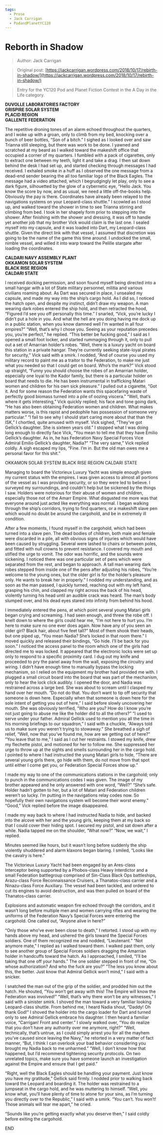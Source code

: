 ```yaml
---
tags:
  - Prose
  - Jack Carrigan
  - PodandPlanetYC120
---
```


# Reborth in Shadow

> Author: Jack Carrigan

> Original post: [https://jackcarrigan.wordpress.com/2018/10/17/rebirth-in-shadow/](https://jackcarrigan.wordpress.com/2018/10/17/rebirth-in-shadow/)

> Entry for the YC120 Pod and Planet Fiction Contest in the A Day in the Life category.


**DUVOLLE LABORATORIES FACTORY**<br>
**GRISPIRE SOLAR SYSTEM**<br>
**PLACID REGION**<br>
**GALLENTE FEDERATION**<br>

The repetitive droning tones of an alarm echoed throughout the quarters, and I woke up with a groan, only to climb from my bed, knocking over a bunch of beer bottles, “Son of a bitch.”  I sighed as I looked over and saw Trianna still sleeping, but there was work to be done.  I yawned and scratched at my beard as I walked toward the makeshift office that occupied a corner of my quarters.  I fumbled with a pack of cigarettes, only to extract one between my teeth, light it and take a drag.  I then sat down behind the desk I had set up, and started checking through messages I had received.  I exhaled smoke in a huff as I observed the one message from a dead-end sender bearing the all too familiar logo of the Black Eagles.  The message had a video attached, which I begrudgingly let play, only to see a dark figure, silhouetted by the glow of a cybernetic eye, “Hello Jack.  You know the score by now, and as usual, we need a little off-the-books help.  Obviously the pay is there.  Coordinates have already been relayed to the navigations systems on your Leopard-class shuttle.”  I scowled as I stood up, and walked toward the shower in time to see Trianna stirring and climbing from bed.  I took in her shapely form prior to stepping into the shower.  After finishing with the shower and dressing, it was off to handle yet another job that my brother Vick would claim is the last one.  I sealed myself into my capsule, and it was loaded into Dart, my Leopard-class shuttle.  Given the direct link with that vessel, I assumed that discretion was going to be the name of the game this time around.  I undocked the small, nimble vessel, and willed it into warp toward the Pelille stargate after loading the coordinates.

**CALDARI NAVY ASSEMBLY PLANT**<br>
**OKKAMON SOLAR SYSTEM**<br>
**BLACK RISE REGION**<br>
**CALDARI STATE**<br>

I received docking permission, and soon found myself being directed into a small hangar with a lot of State military personnel, militia and various civilians roaming about.  As Dart was secured in place, I unsealed my capsule, and made my way into the ship’s cargo hold.  As I did so, I noticed the hatch open, and despite my instinct, didn’t draw my weapon.  A man wearing dark robes entered the ship hold, and then retracted the hood, “Figured I’d see you off personally this time.”  I snarled, “Vick, you’re lucky I didn’t put a hole in you.  And what the hell are you doing having me dock up in a public station, when you know damned well I’m wanted in all four empires?”  “Well, that’s why I chose you.  Seeing as your reputation precedes you, you’re perfect,” he replied.  “This better be fucking good,” I said as I opened a small foot locker, and started rummaging through it, only to pull out a set of Amarrian holder’s robes.  “Well, there is a luxury yacht on board this station in a private hangar.  They’re currently seeking state-loyal pirates for security,” Vick said with a smirk.  I nodded, “And of course you used my military record to paint me as a traitor to the Federation, to make me just what you needed so that I could get on board.  Who’s the mark?”  Vick stood up straight, “Funny you should choose the robes of an Amarrian holder, especially one loyal to the Kador family, but there is a particular holder on board that needs to die.  He has been instrumental in trafficking Matari women and children for his own sick pleasure.”  I pulled out a cigarette, “Got it.  And for some reason the Federation wants this spacefaring waste of perfectly good biomass turned into a pile of oozing viscera.”  “Well, that’s where it gets interesting,” Vick quickly replied; his face and tone going dark, “He has also been obtaining Federation women and children.  What makes matters worse, is this rapist and pedophile has possession of someone very particular.”  “I fail to see why I should start caring more about that than the ISK,” I chortled, quite amused with myself.  Vick sighed, “They’ve got Gellick’s daughter.  She is sixteen years old.”  I stopped what I was doing long enough to directly face Vick, “You mean to tell me that they have Emilio Gellick’s daughter.  As in, he has Federation Navy Special Forces Vice Admiral Emilio Gellick’s daughter, Nadia?”  “The very same,” Vick replied coldly.  A sigh escaped my lips, “Fine.  I’m in.  But the old man owes me a personal favor for this shit.”

 

OKKAMON SOLAR SYSTEM
BLACK RISE REGION
CALDARI STATE

 

Managing to board the Victorieux Luxury Yacht was simple enough given my current status with the empires.  I was given access to almost all portions of the vessel as I was providing security, or so they were led to believe.  I surveyed my surroundings, and couldn’t help but be sickened by the things I saw.  Holders were notorious for their abuse of women and children, especially those not of the Amarr Empire.  What disgusted me more was that everyone around just acted like everything was normal.  I began walking through the ship’s corridors, trying to find quarters, or a makeshift slave pen which would no doubt be around the cargohold, and be in extremely ill condition.

 

After a few moments, I found myself in the cargohold, which had been turned into a slave pen.  The dead bodies of children, both male and female were discarded in a pile, all with obvious signs of injuries which would have been caused by struggling.  Several were lashed to chairs or between poles, and fitted with null crowns to prevent resistance.  I covered my mouth and stifled the urge to vomit.  The odor was horrific, and the sounds were sickening.  I noticed there was one particular set of pens which were separated from the rest, and began to approach.  A tall man wearing dark robes stepped from inside one of the pens after adjusting his robes, “You’re welcome to the young ones, but the older girl is for the holder’s pleasure only.  He wants to break her in properly.”  I nodded my understanding, and as soon as the man passed, I quickly turned, reaching out with my left hand, grasping his chin, and clapped my right across the back of his head, violently turning his head until an audible crack was heard.  The man’s body slumped over, and his dead eyes stared into infinity from behind his hood.

 

I immediately entered the pens, at which point several young Matari girls began crying and screaming.  I had seen enough, and threw the robe off.  I knelt down to where the girls could hear me, “I’m not here to hurt you.  I’m here to make sure no one ever does again.  Now have any of you seen an older girl?  Black hair, about five feet tall?”  Most of them shook their heads, but one piped up, “You mean Nadia?  She’s locked in that room there.”  I moved quickly and released their bindings, “Go hide.  I’ll be back for you soon.”  I noticed the access panel to the room which one of the girls had directed me to was locked.  It appeared that the electronic locks were set up only to respond to a specific proximity card.  I dug out my knife and proceeded to pry the panel away from the wall, exposing the circuitry and wiring.  I didn’t have enough time to manually bypass the locking mechanism, so I relied on the equipment my brother had provided me with.  I plugged a small circuit board into the board that was part of the mechanism, only to hear the lock click audibly.  I opened the door, and Nadia was restrained across a large bed.  She was about to scream until I clasped my hand over her mouth.  “Do not do that. You don’t want to tip off security that someone is down here.  Especially when that someone is down here for the sole intent of getting you out of here,” I said before slowly uncovering her mouth.  She was obviously terrified, “Who are you?  How do I know you’re not just going to abuse me like the holder did to all the others?”  “I used to serve under your father.  Admiral Gellick used to mention you all the time in his morning briefings to our squadron,” I said with a chuckle, “Always told us to make sure you weren’t trying to stowaway.”  She breathed a sigh of relief, “Well, now that you’ve found me, how are we getting out of here?”  “You leave that to me,” I said as I cut her restraints.  I stowed my knife, drew my flechette pistol, and motioned for her to follow me.  She suppressed her urge to throw up at the sights and smells surrounding her in the cargo hold.  I pointed to where I had instructed the young Matari girls to hide, “There are several young girls there, go hide with them, do not move from that spot until either I come get you, or Federation Special Forces show up.”

 

I made my way to one of the communications stations in the cargohold; only to punch in the communications codes I was given.  The image of my brother appeared and he only answered with one word, “Well?”  “She’s safe.  Holder hadn’t gotten to her, but a lot of Matari and Federation children weren’t so lucky.  I’m putting in the navigations relay codes now.  So hopefully their own navigations system will become their worst enemy.”  “Good,” Vick replied before the image disappeared.

I made my way back to where I had instructed Nadia to hide, and backed into the alcove with her and the young girls, keeping them at my back so that I could cover their hiding spot.  I secured my pistol, and sat down after a while.  Nadia tapped me on the shoulder, “What now?”  “Now, we wait,” I replied.


Minutes seemed like hours, but it wasn’t long before suddenly the ship violently shuddered and alarm klaxons began blaring.  I smiled, “Looks like the cavalry is here.”


The Victorieux Luxury Yacht had been engaged by an Ares-class Interceptor being supported by a Phobos-class Heavy Interdictor and a small Federation battlegroup comprised of Sin-Class Black Ops battleships, Arazu-class Force Reconnaissance Cruisers, a Thanatos-class carrier and a Ninazu-class Force Auxiliary.  The vessel had been tackled, and ordered to cut its engines to avoid destruction, and was then pulled on board of the Thanatos-class carrier.

Explosions and automatic weapon fire echoed through the corridors, and it wasn’t long before multiple men and women carrying rifles and wearing the uniforms of the Federation Navy’s Special Forces were entering the cargohold.  One called out, “Anyone alive in here?”

“Only those who’ve ever been close to death,” I retorted.  I stood up with my hands above my head, and ushered the girls toward the Special Forces soldiers.  One of them recognized me and nodded, “Lieutenant.”  “Not anymore mate,” I replied as I walked toward them.  I walked past them, only to see another group of Special Forces soldiers dragging the Amarrian holder in handcuffs toward the hatch.  As I approached, I smiled, “I’ll be taking that one off your hands.”  The one soldier stepped in front of me, “On whose authorization?  And who the fuck are you?”  “The less you know about this, the better.  Just know that Admiral Gellick won’t mind,” I said with a snicker.

I snatched the man out of the grip of the soldier, and prodded him out the hatch.  He shouted, “You won’t get away with this!  The Empire will know the Federation was involved!”  “Well, that’s why there won’t be any witnesses,” I said with a sinister smirk.  I shoved the man toward a very familiar looking Leopard-class shuttle.  From behind me, I heard Nadia shout, “Daddy!  Oh thank God!”  I shoved the holder into the cargo loader for Dart and turned only to see Admiral Gellick embrace his daughter.  I then heard a familiar voice, “Carrigan!  Front and center.”  I slowly walked over, “You do realize that you don’t have any authority over me anymore, right?”  “Well, technically, that’s untrue, as I could simply arrest you for all the mayhem you’ve caused since leaving the Navy,” he retorted in a very matter of fact manner, “But, I think I can overlook your bad behavior considering you brought my Nadia back to me unharmed.”  “Well, I don’t know how that happened, but I’d recommend tightening security protocols.  On two unrelated topics, make sure you have someone launch an investigation against the Empire and ensure that I get paid.”

“Right, well the Black Eagles should be handling your payment.  Just know you have my gratitude,” Gellick said firmly.  I nodded prior to walking back toward the Leopard and boarding it.  The holder was restrained to a jumpseat in the cargo hold, and he was muttering to himself.  “Well, you know what, you’ll have plenty of time to atone for your sins, as I’m turning you directly over to the Republic,” I said with a smirk.  “You can’t.  You won’t!  Those animals will tear me apart,” he cried.


“Sounds like you’re getting exactly what you deserve then,” I said coldly before exiting the cargohold.

END